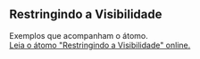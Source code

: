 ## Restringindo a Visibilidade

Exemplos que acompanham o átomo.  
[Leia o átomo "Restringindo a Visibilidade" online.](https://stepik.org/lesson/104331/step/1)